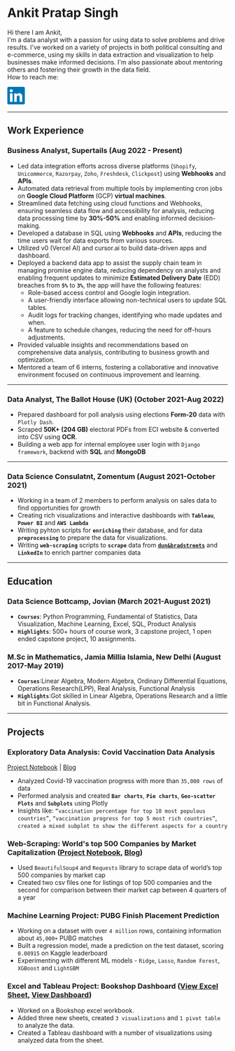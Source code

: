 # Ankit Pratap Singh

Hi there I am Ankit,
<br> I'm a data analyst with a passion for using data to solve problems and drive results. I've worked on a variety of projects in both political consulting and e-commerce, using my skills in data extraction and visualization to help businesses make informed decisions. I'm also passionate about mentoring others and fostering their growth in the data field. </br>
How to reach me:
<div>
  <a href="https://www.linkedin.com/in/ankitpratap-singh/" rel="nofollow">
    <img alt="LinkedIn" src="https://raw.githubusercontent.com/SaiSiddhardhaKalla/statalogosvg/main/linkedin-icon.svg" width="40" height="40" style="max-width: 100%;">
  </a>
</div>

---

## Work Experience
### Business Analyst, Supertails (Aug 2022 - Present)
* Led data integration efforts across diverse platforms (`Shopify`, `Unicommerce`, `Razorpay`, `Zoho`, `Freshdesk`, `Clickpost`) using **Webhooks** and **APIs**.
* Automated data retrieval from multiple tools by implementing cron jobs on **Google Cloud Platform** (GCP) **virtual machines**.
* Streamlined data fetching using cloud functions and Webhooks, ensuring seamless data flow and accessibility for analysis, reducing data processing time by **30%-50%** and enabling informed decision-making.
* Developed a database in SQL using **Webhooks** and **APIs**, reducing the time users wait for data exports from various sources.
* Utilized v0 (Vercel AI) and cursor.ai to build data-driven apps and dashboard.
* Deployed a backend data app to assist the supply chain team in managing promise engine data, reducing dependency on analysts and enabling frequent updates to minimize **Estimated Delivery Date** (EDD) breaches from **`5%`** to **`3%`**, the app will have the following features:
  * Role-based access control and Google login integration.
  * A user-friendly interface allowing non-technical users to update SQL tables.
  * Audit logs for tracking changes, identifying who made updates and when.
  * A feature to schedule changes, reducing the need for off-hours adjustments.
* Provided valuable insights and recommendations based on comprehensive data analysis, contributing to business growth and optimization.
* Mentored a team of 6 interns, fostering a collaborative and innovative environment focused on continuous improvement and learning.
  
---

### Data Analyst, The Ballot House (UK) (October 2021-Aug 2022)
* Prepared dashboard for poll analysis using elections **Form-20** data with `Plotly Dash`.
* Scraped **50K+ (204 GB)** electoral PDFs from ECI website & converted into CSV using **OCR**.
* Building a web app for internal employee user login with `Django framework`, backend with **SQL** and **MongoDB**
  
---

### Data Science Consulatnt, Zomentum (August 2021-October 2021)
* Working in a team of 2 members to perform analysis on sales data to find opportunities for growth
* Creating rich visualizations and interactive dashboards with **`Tableau`**, **`Power BI`** and **`AWS Lambda`**
* Writing pyhton scripts for **`enriching`** their database, and for data **`preprocessing`** to prepare the data for visualizations.
* Writing **`web-scraping`** scripts to **`scrape`** data from **[`dun&bradstreets`](https://www.dnb.co.in/)** and **`LinkedIn`** to enrich partner companies data

---

## Education
### Data Science Bottcamp, Jovian (March 2021-August 2021)
* **`Courses`**: Python Programming, Fundamental of Statistics, Data Visualization, Machine Learning, Excel, SQL, Product Analysis
* **`Highlights`**: 500+ hours of course work, 3 capstone project, 1 open ended capstone project, 10 assignments.
### M.Sc in Mathematics, Jamia Millia Islamia, New Delhi (August 2017-May 2019)
* **`Courses`**:Linear Algebra, Modern Algebra, Ordinary Differential Equations, Operations Research(LPP), Real Analysis, Functional Analysis
* **`Highlights`**:Got skilled in Linear Algebra, Operations Research and a little bit in Functional Analysis.
---
## Projects
### Exploratory Data Analysis: Covid Vaccination Data Analysis 
<a href="https://jovian.ai/thakubhai-007/eda-project-on-world-wide-covid-vaccination" target="_blank" rel="noopener noreferrer">Project Notebook</a> | 
<a href="https://blog.jovian.ai/exploratory-data-analysis-of-covid-19-vaccinations-d6aa9ce1fdb0?source=your_stories_page-------------------------------------" target="_blank" rel="noopener noreferrer">Blog</a>
* Analyzed Covid-19 vaccination progress with more than `35,000 rows` of data
* Performed analysis and created **`Bar charts`**, **`Pie charts`**, **`Geo-scatter Plots`** and **`Subplots`** using Plotly
* Insights like: `“vaccination percentage for top 10 most populous countries”`, `“vaccination progress for top 5 most rich countries”`, `created a mixed subplot to show the different aspects for a country`
### Web-Scraping: World's top 500 Companies by Market Capitalization ([Project Notebook](https://jovian.ai/ankit-singh/web-scraping-final), [Blog](https://blog.jovian.ai/web-scraping-using-python-and-beautifulsoup-adf43cbdb816?source=your_stories_page----------------------------------------))
* Used `BeautifulSoup4` and `Requests` library to scrape data of world’s top 500 companies by market cap
* Created two csv files one for listings of top 500 companies and the second for comparison between their market cap between 4 quarters of a year

### Machine Learning Project: PUBG Finish Placement Prediction
* Working on a dataset with over `4 million` rows, containing information about `45,000+` PUBG matches
* Built a regression model, made a prediction on the test dataset, scoring `0.08915` on Kaggle leaderboard
* Experimenting with different ML models - `Ridge`, `Lasso`, `Random Forest`, `XGBoost` and `LightGBM`

### Excel and Tableau Project: Bookshop Dashboard ([View Excel Sheet](https://docs.google.com/spreadsheets/d/19qpFXytqR7zLh7egjTv3J2_YICIiOXu21czVrKSIIf0/edit?usp=sharing), [View Dashboard](https://public.tableau.com/app/profile/ankit.pratap.singh/viz/BookshopDashboard/BookshopDashboard))
* Worked on a Bookshop excel workbook.
* Added three new sheets, created `3 visualizations` and `1 pivot table` to analyze the data.
* Created a Tableau dashboard with a number of visualizations using analyzed data from the sheet.

<!--
**ankitthakur007/ankitthakur007** is a ✨ _special_ ✨ repository because its `README.md` (this file) appears on your GitHub profile.

Here are some ideas to get you started:

- 🔭 I’m currently working on ...
- 🌱 I’m currently learning ...
- 👯 I’m looking to collaborate on ...
- 🤔 I’m looking for help with ...
- 💬 Ask me about ...
- 📫 How to reach me: ...
- 😄 Pronouns: ...
- ⚡ Fun fact: ...
-->
